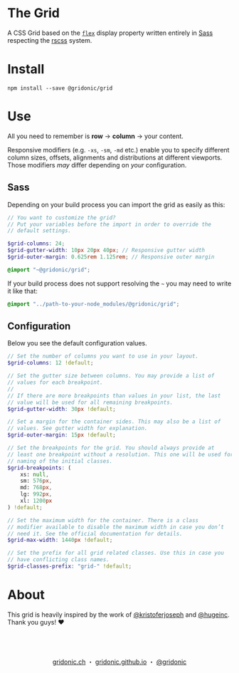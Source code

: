 # The Grid

A CSS Grid based on the [`flex`] display property written entirely in [Sass] respecting the [rscss] system.

# Install

`npm install --save @gridonic/grid`

# Use 

All you need to remember is **row** → **column** → your content.  

Responsive modifiers (e.g. `-xs`, `-sm`, `-md` etc.) enable you to specify different column sizes, offsets, alignments and distributions at different viewports. Those modifiers _may_ differ depending on _your_ configuration.

## Sass

Depending on your build process you can import the grid as easily as this:

```scss
// You want to customize the grid?
// Put your variables before the import in order to override the 
// default settings.

$grid-columns: 24;
$grid-gutter-width: 10px 20px 40px; // Responsive gutter width
$grid-outer-margin: 0.625rem 1.125rem; // Responsive outer margin

@import "~@gridonic/grid";
```

If your build process does not support resolving the `~` you may need to write it like that:

```scss
@import "../path-to-your-node_modules/@gridonic/grid";
```

## Configuration

Below you see the default configuration values.

```scss
// Set the number of columns you want to use in your layout.
$grid-columns: 12 !default;

// Set the gutter size between columns. You may provide a list of
// values for each breakpoint.
//
// If there are more breakpoints than values in your list, the last
// value will be used for all remaining breakpoints.
$grid-gutter-width: 30px !default;

// Set a margin for the container sides. This may also be a list of
// values. See gutter width for explanation.
$grid-outer-margin: 15px !default;

// Set the breakpoints for the grid. You should always provide at
// least one breakpoint without a resolution. This one will be used for
// naming of the initial classes.
$grid-breakpoints: (
    xs: null,
    sm: 576px,
    md: 768px,
    lg: 992px,
    xl: 1200px
) !default;

// Set the maximum width for the container. There is a class
// modifier available to disable the maximum width in case you don’t
// need it. See the official documentation for details.
$grid-max-width: 1440px !default;

// Set the prefix for all grid related classes. Use this in case you
// have conflicting class names.
$grid-classes-prefix: "grid-" !default;

```

# About

This grid is heavily inspired by the work of [@kristoferjoseph] and [@hugeinc]. Thank you guys! :heart:

<br>

#  
<p align="center">
  <a href="https://gridonic.ch">gridonic.ch</a> ・
  <a href="https://gridonic.github.io">gridonic.github.io</a> ・
  <a href="https://twitter.com/gridonic">@gridonic</a>
</p>


[@kristoferjoseph]: https://github.com/kristoferjoseph
[@hugeinc]: https://github.com/hugeinc
[rscss]: http://rscss.io/
[Sass]: https://sass-lang.com/
[`flex`]: https://www.w3.org/TR/css-flexbox-1/
